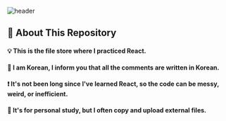 <div>
  
  <!--Header-->
  ![header](https://capsule-render.vercel.app/api?type=waving&color=gradient&height=300&section=header&text=React_STUDY%20%20📘)
  
</div>

<div>
  <!--Body-->
  
  ## 👀 About This Repository
  #### 💡 This is the file store where I practiced React.
  #### 📖 I am Korean, I inform you that all the comments are written in Korean.
  #### ❗ It's not been long since I've learned React, so the code can be messy, weird, or inefficient.
  #### 🫠 It's for personal study, but I often copy and upload external files.
  <br/>
  <!--Body-->
  <br/>
</div>